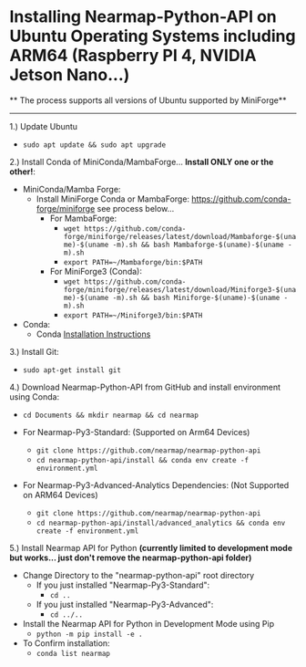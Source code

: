 
# Installing Nearmap-Python-API on Ubuntu Operating Systems including ARM64 (Raspberry PI 4, NVIDIA Jetson Nano...)

** The process supports all versions of Ubuntu supported by MiniForge**
****

1.) Update Ubuntu
- ```sudo apt update && sudo apt upgrade```

2.) Install Conda of MiniConda/MambaForge... **Install ONLY one or the other!**:
- MiniConda/Mamba Forge:
  - Install MiniForge Conda or MambaForge: https://github.com/conda-forge/miniforge see process below...
    - For MambaForge:
      - ```wget https://github.com/conda-forge/miniforge/releases/latest/download/Mambaforge-$(uname)-$(uname -m).sh && bash Mambaforge-$(uname)-$(uname -m).sh```
      - ```export PATH=~/Mambaforge/bin:$PATH```
    - For MiniForge3 (Conda):
      - ```wget https://github.com/conda-forge/miniforge/releases/latest/download/Miniforge3-$(uname)-$(uname -m).sh && bash Miniforge-$(uname)-$(uname -m).sh```
      - ```export PATH=~/Miniforge3/bin:$PATH```
- Conda:
  - Conda [Installation Instructions](https://docs.anaconda.com/anaconda/install/linux/)

3.) Install Git:
- ```sudo apt-get install git```

4.) Download Nearmap-Python-API from GitHub and install environment using Conda:


- ```cd Documents && mkdir nearmap && cd nearmap```


- For Nearmap-Py3-Standard: (Supported on Arm64 Devices)
  - ```git clone https://github.com/nearmap/nearmap-python-api```
  - ```cd nearmap-python-api/install && conda env create -f environment.yml```


- For Nearmap-Py3-Advanced-Analytics Dependencies: (Not Supported on ARM64 Devices)
  - ```git clone https://github.com/nearmap/nearmap-python-api```
  - ```cd nearmap-python-api/install/advanced_analytics && conda env create -f environment.yml```

5.) Install Nearmap API for Python **(currently limited to development mode but works... just don't remove the nearmap-python-api folder)**
- Change Directory to the "nearmap-python-api" root directory
  - If you just installed "Nearmap-Py3-Standard":
    - ```cd ..```
  - If you just installed "Nearmap-Py3-Advanced":
    - ```cd ../..```
- Install the Nearmap API for Python in Development Mode using Pip
  - ```python -m pip install -e .```
- To Confirm installation:
  - ```conda list nearmap```

